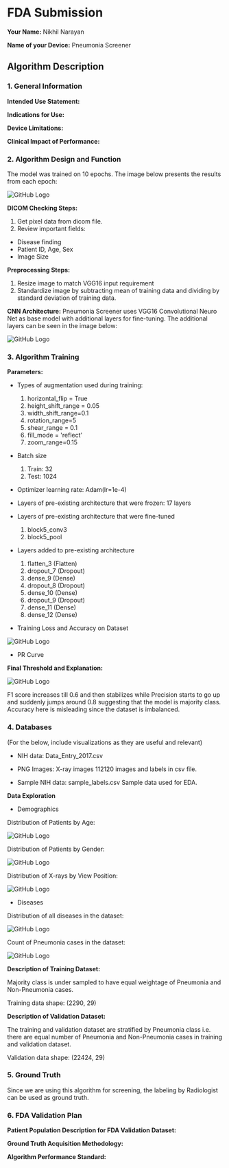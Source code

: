 # FDA  Submission

**Your Name:**
Nikhil Narayan

**Name of your Device:**
Pneumonia Screener

## Algorithm Description 

### 1. General Information

**Intended Use Statement:** 

**Indications for Use:**

**Device Limitations:**

**Clinical Impact of Performance:**

### 2. Algorithm Design and Function

The model was trained on 10 epochs. The image below presents the results from each epoch:

![GitHub Logo](/images/Epochs_Loss.png)

**DICOM Checking Steps:**
1. Get pixel data from dicom file.
2. Review important fields:
 - Disease finding
 - Patient ID, Age, Sex
 - Image Size

**Preprocessing Steps:**
1. Resize image to match VGG16 input requirement
2. Standardize image by subtracting mean of training data and dividing by standard deviation of training data.


**CNN Architecture:**
Pneumonia Screener uses VGG16 Convolutional Neuro Net as base model with additional layers for fine-tuning. The additional layers can be seen in the image below: 

![GitHub Logo](/images/Model_Seq.png)

### 3. Algorithm Training

**Parameters:**

* Types of augmentation used during training:

   1. horizontal_flip = True
   2. height_shift_range = 0.05
   3. width_shift_range=0.1
   4. rotation_range=5
   5. shear_range = 0.1
   6. fill_mode = 'reflect'
   7. zoom_range=0.15
 
* Batch size
   1. Train: 32
   2. Test: 1024
 
* Optimizer learning rate: Adam(lr=1e-4)

* Layers of pre-existing architecture that were frozen: 17 layers
  
* Layers of pre-existing architecture that were fine-tuned
    1. block5_conv3
    2. block5_pool

* Layers added to pre-existing architecture
    1. flatten_3 (Flatten)    
    2. dropout_7 (Dropout)         
    3. dense_9 (Dense)            
    4. dropout_8 (Dropout)         
    5. dense_10 (Dense)            
    6. dropout_9 (Dropout)          
    7. dense_11 (Dense)            
    8. dense_12 (Dense)
 
* Training Loss and Accuracy on Dataset

![GitHub Logo](/images/history.png)


* PR Curve


**Final Threshold and Explanation:**

![GitHub Logo](/images/Threshold.png)

F1 score increases till 0.6 and then stabilizes while Precision starts to go up and suddenly jumps around 0.8 suggesting that the model is majority class.
Accuracy here is misleading since the dataset is imbalanced.

### 4. Databases
 (For the below, include visualizations as they are useful and relevant)
 * NIH data: Data_Entry_2017.csv
 * PNG Images: X-ray images
  112120 images and labels in csv file.
 
 * Sample NIH data: sample_labels.csv
   Sample data used for EDA.
   
**Data Exploration**

 * Demographics
 
 Distribution of Patients by Age:
 
 ![GitHub Logo](/images/Dist_Patient_Age.png)
 
 Distribution of Patients by Gender:
 
 ![GitHub Logo](/images/Dist_Patient_Gender.png)
 
 
 Distribution of X-rays by View Position:

 ![GitHub Logo](/images/Dist_View_Position.png)
 
 * Diseases
 
  Distribution of all diseases in the dataset:
  
  ![GitHub Logo](/images/Dist_all_images.png)
  
  Count of Pneumonia cases in the dataset:
  
  ![GitHub Logo](/images/Dist_Pneumonia_Cases.png)
  

**Description of Training Dataset:** 

Majority class is under sampled to have equal weightage of Pneumonia and Non-Pneumonia cases.

Training data shape: (2290, 29)



**Description of Validation Dataset:** 

The training and validation dataset are stratified by Pneumonia class i.e. there are equal number of Pneumonia and Non-Pneumonia 
cases in training and validation dataset.

Validation data shape: (22424, 29)

### 5. Ground Truth

Since we are using this algorithm for screening, the labeling by Radiologist can be used as ground truth.


### 6. FDA Validation Plan

**Patient Population Description for FDA Validation Dataset:**

**Ground Truth Acquisition Methodology:**

**Algorithm Performance Standard:**
